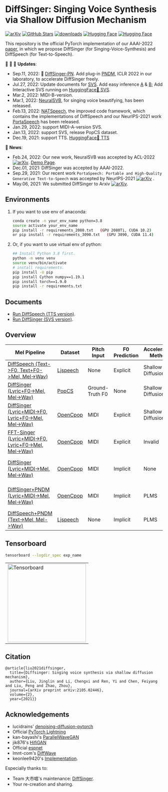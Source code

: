 # DiffSinger: Singing Voice Synthesis via Shallow Diffusion Mechanism
[![arXiv](https://img.shields.io/badge/arXiv-Paper-<COLOR>.svg)](https://arxiv.org/abs/2105.02446)
[![GitHub Stars](https://img.shields.io/github/stars/MoonInTheRiver/DiffSinger?style=social)](https://github.com/MoonInTheRiver/DiffSinger)
[![downloads](https://img.shields.io/github/downloads/MoonInTheRiver/DiffSinger/total.svg)](https://github.com/MoonInTheRiver/DiffSinger/releases)
[![Hugging Face](https://img.shields.io/badge/%F0%9F%A4%97%20Hugging%20Face-blue?label=TTSDemo)](https://huggingface.co/spaces/NATSpeech/DiffSpeech) 
[![Hugging Face](https://img.shields.io/badge/%F0%9F%A4%97%20Hugging%20Face-blue?label=SVSDemo)](https://huggingface.co/spaces/Silentlin/DiffSinger)


This repository is the official PyTorch implementation of our AAAI-2022 [paper](https://arxiv.org/abs/2105.02446), in which we propose DiffSinger (for Singing-Voice-Synthesis) and DiffSpeech (for Text-to-Speech).
 

:tada: :tada: :tada: **Updates**:
 - Sep.11, 2022: :electric_plug: [DiffSinger-PN](docs/README-SVS-opencpop-pndm.md). Add plug-in [PNDM](https://arxiv.org/abs/2202.09778), ICLR 2022 in our laboratory, to accelerate DiffSinger freely.
 - Jul.27, 2022: Update documents for [SVS](docs/README-SVS.md). Add easy inference [A](docs/README-SVS-opencpop-cascade.md#4-inference-from-raw-inputs) & [B](docs/README-SVS-opencpop-e2e.md#4-inference-from-raw-inputs); Add Interactive SVS running on [HuggingFace🤗 SVS](https://huggingface.co/spaces/Silentlin/DiffSinger).
 - Mar.2, 2022: MIDI-B-version.
 - Mar.1, 2022: [NeuralSVB](https://github.com/MoonInTheRiver/NeuralSVB), for singing voice beautifying, has been released.
 - Feb.13, 2022: [NATSpeech](https://github.com/NATSpeech/NATSpeech), the improved code framework, which contains the implementations of DiffSpeech and our NeurIPS-2021 work [PortaSpeech](https://openreview.net/forum?id=xmJsuh8xlq) has been released. 
 - Jan.29, 2022: support MIDI-A-version SVS.
 - Jan.13, 2022: support SVS, release PopCS dataset.
 - Dec.19, 2021: support TTS. [HuggingFace🤗 TTS](https://huggingface.co/spaces/NATSpeech/DiffSpeech)
 
:rocket: **News**: 
 - Feb.24, 2022: Our new work, NeuralSVB was accepted by ACL-2022 [![arXiv](https://img.shields.io/badge/arXiv-Paper-<COLOR>.svg)](https://arxiv.org/abs/2202.13277). [Demo Page](https://neuralsvb.github.io).
 - Dec.01, 2021: DiffSinger was accepted by AAAI-2022.
 - Sep.29, 2021: Our recent work `PortaSpeech: Portable and High-Quality Generative Text-to-Speech` was accepted by NeurIPS-2021 [![arXiv](https://img.shields.io/badge/arXiv-Paper-<COLOR>.svg)](https://arxiv.org/abs/2109.15166) .
 - May.06, 2021: We submitted DiffSinger to Arxiv [![arXiv](https://img.shields.io/badge/arXiv-Paper-<COLOR>.svg)](https://arxiv.org/abs/2105.02446).

## Environments
1. If you want to use env of anaconda:
    ```sh
    conda create -n your_env_name python=3.8
    source activate your_env_name 
    pip install -r requirements_2080.txt   (GPU 2080Ti, CUDA 10.2)
    or pip install -r requirements_3090.txt   (GPU 3090, CUDA 11.4)
    ```

2. Or, if you want to use virtual env of python:
    ```sh
    ## Install Python 3.8 first. 
    python -m venv venv
    source venv/bin/activate
    # install requirements.
    pip install -U pip
    pip install Cython numpy==1.19.1
    pip install torch==1.9.0
    pip install -r requirements.txt
    ```

## Documents
- [Run DiffSpeech (TTS version)](docs/README-TTS.md).
- [Run DiffSinger (SVS version)](docs/README-SVS.md).

## Overview
| Mel Pipeline                                                                                | Dataset                                                  | Pitch Input       | F0 Prediction |   Acceleration Method       | Vocoder                       |
| ------------------------------------------------------------------------------------------- | ---------------------------------------------------------| ----------------- | ------------- | --------------------------- | ----------------------------- |
| [DiffSpeech (Text->F0, Text+F0->Mel, Mel->Wav)](docs/README-TTS.md)                         | [Ljspeech](https://keithito.com/LJ-Speech-Dataset/)      | None              | Explicit      | Shallow Diffusion           | HiFiGAN                       |
| [DiffSinger (Lyric+F0->Mel, Mel->Wav)](docs/README-SVS-popcs.md)                            | [PopCS](https://github.com/MoonInTheRiver/DiffSinger)    | Ground-Truth F0   | None          | Shallow Diffusion           | NSF-HiFiGAN                   |
| [DiffSinger (Lyric+MIDI->F0, Lyric+F0->Mel, Mel->Wav)](docs/README-SVS-opencpop-cascade.md) | [OpenCpop](https://wenet.org.cn/opencpop/)               | MIDI              | Explicit      | Shallow Diffusion           | NSF-HiFiGAN                   |
| [FFT-Singer (Lyric+MIDI->F0, Lyric+F0->Mel, Mel->Wav)](docs/README-SVS-opencpop-cascade.md) | [OpenCpop](https://wenet.org.cn/opencpop/)               | MIDI              | Explicit      | Invalid                     | NSF-HiFiGAN                   |
| [DiffSinger (Lyric+MIDI->Mel, Mel->Wav)](docs/README-SVS-opencpop-e2e.md)                   | [OpenCpop](https://wenet.org.cn/opencpop/)               | MIDI              | Implicit      | None                        | Pitch-Extractor + NSF-HiFiGAN |
| [DiffSinger+PNDM (Lyric+MIDI->Mel, Mel->Wav)](docs/README-SVS-opencpop-pndm.md)             | [OpenCpop](https://wenet.org.cn/opencpop/)               | MIDI              | Implicit      | PLMS                        | Pitch-Extractor + NSF-HiFiGAN |
| [DiffSpeech+PNDM (Text->Mel, Mel->Wav)](docs/README-TTS-pndm.md)                   | [Ljspeech](https://keithito.com/LJ-Speech-Dataset/)      | None              | Implicit      | PLMS                        | HiFiGAN                       |


## Tensorboard
```sh
tensorboard --logdir_spec exp_name
```
<table style="width:100%">
  <tr>
    <td><img src="resources/tfb.png" alt="Tensorboard" height="250"></td>
  </tr>
</table>

## Citation
    @article{liu2021diffsinger,
      title={Diffsinger: Singing voice synthesis via shallow diffusion mechanism},
      author={Liu, Jinglin and Li, Chengxi and Ren, Yi and Chen, Feiyang and Liu, Peng and Zhao, Zhou},
      journal={arXiv preprint arXiv:2105.02446},
      volume={2},
      year={2021}}


## Acknowledgements
* lucidrains' [denoising-diffusion-pytorch](https://github.com/lucidrains/denoising-diffusion-pytorch)
* Official [PyTorch Lightning](https://github.com/PyTorchLightning/pytorch-lightning)
* kan-bayashi's [ParallelWaveGAN](https://github.com/kan-bayashi/ParallelWaveGAN)
* jik876's [HifiGAN](https://github.com/jik876/hifi-gan)
* Official [espnet](https://github.com/espnet/espnet)
* lmnt-com's [DiffWave](https://github.com/lmnt-com/diffwave)
* keonlee9420's [Implementation](https://github.com/keonlee9420/DiffSinger). 

Especially thanks to:

* Team 大市唱's maintenance: [DiffSinger](https://github.com/Team-ClosedVPI/DiffSinger).
* Your re-creation and sharing.
    
